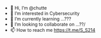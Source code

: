 - 👋 Hi, I’m @chutte
- 👀 I’m interested in Cybersecurity
- 🌱 I’m currently learning ...???
- 💞️ I’m looking to collaborate on ...??/
- 📫 How to reach me https://t.me/S_S214

<!---
chutte/chutte is a ✨ special ✨ repository because its `README.md` (this file) appears on your GitHub profile.
You can click the Preview link to take a look at your changes.
--->
